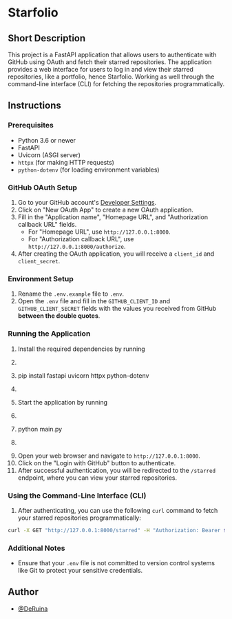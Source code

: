 # Starfolio

## Short Description

This project is a FastAPI application that allows users to authenticate with GitHub using OAuth and fetch their starred repositories. The application provides a web interface for users to log in and view their starred repositories, like a portfolio, hence Starfolio. Working as well through the command-line interface (CLI) for fetching the repositories programmatically.

## Instructions

### Prerequisites

- Python 3.6 or newer
- FastAPI
- Uvicorn (ASGI server)
- `httpx` (for making HTTP requests)
- `python-dotenv` (for loading environment variables)

### GitHub OAuth Setup

1. Go to your GitHub account's [Developer Settings](https://github.com/settings/developers).
2. Click on "New OAuth App" to create a new OAuth application.
3. Fill in the "Application name", "Homepage URL", and "Authorization callback URL" fields.
   - For "Homepage URL", use `http://127.0.0.1:8000`.
   - For "Authorization callback URL", use `http://127.0.0.1:8000/authorize`.
4. After creating the OAuth application, you will receive a `client_id` and `client_secret`.

### Environment Setup

1. Rename the `.env.example` file to `.env`.
2. Open the `.env` file and fill in the `GITHUB_CLIENT_ID` and `GITHUB_CLIENT_SECRET` fields with the values you received from GitHub **between the double quotes**.

### Running the Application

1. Install the required dependencies by running
2. ```bash
3. pip install fastapi uvicorn httpx python-dotenv
4. ```
5. Start the application by running
6. ```bash
7. python main.py
8. ```
9. Open your web browser and navigate to `http://127.0.0.1:8000`.
10. Click on the "Login with GitHub" button to authenticate.
11. After successful authentication, you will be redirected to the `/starred` endpoint, where you can view your starred repositories.

### Using the Command-Line Interface (CLI)

1. After authenticating, you can use the following `curl` command to fetch your starred repositories programmatically:
```bash
curl -X GET "http://127.0.0.1:8000/starred" -H "Authorization: Bearer $ACCESS_TOKEN"
```

### Additional Notes

- Ensure that your `.env` file is not committed to version control systems like Git to protect your sensitive credentials.


## Author

- [@DeRuina](https://github.com/DeRuina)
